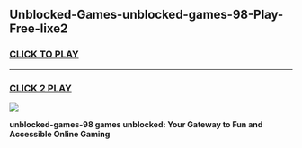 
## Unblocked-Games-unblocked-games-98-Play-Free-lixe2
<h3>
<a href="https://premium76.site?title=unblocked-games-98&ref=23A">CLICK TO PLAY</a></h3>
<hr>

<h3>
<a href="https://premium76.site?title=unblocked-games-98&ref=23A">CLICK 2 PLAY</a>
  
</h3>

<a href="https://premium76.site?title=unblocked-games-98&ref=23A"><img src="https://clearcache.store/games.png"></a>


**unblocked-games-98 games unblocked: Your Gateway to Fun and Accessible Online Gaming**

